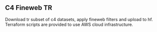 ## C4 Fineweb TR

Download tr subset of c4 datasets, apply fineweb filters and upload to hf. Terraform scripts are provided to use AWS cloud infrastructure.